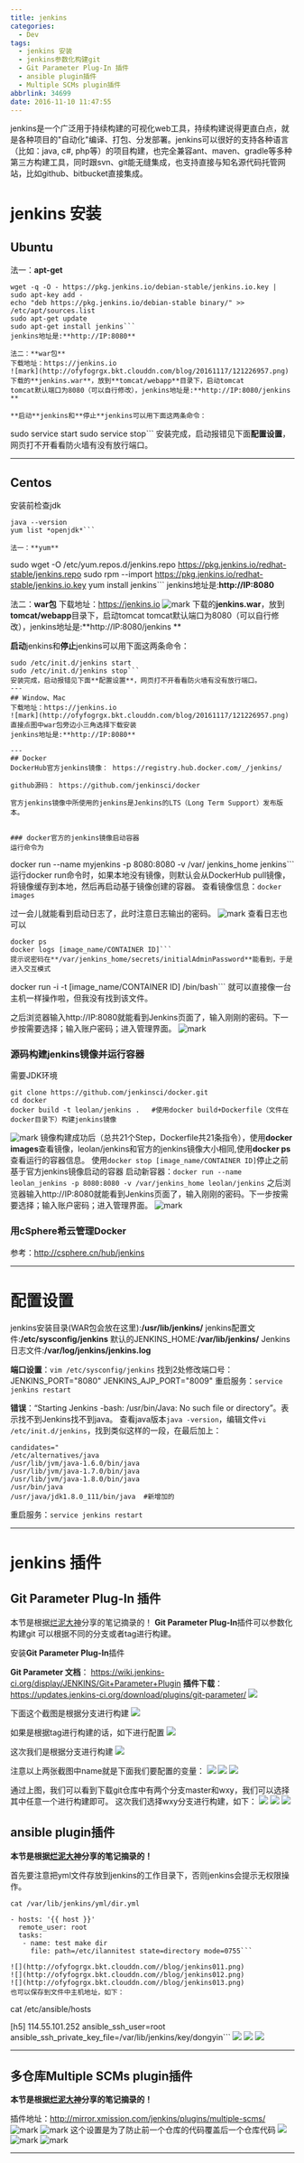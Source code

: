```yaml
---
title: jenkins
categories:
  - Dev
tags:
  - jenkins 安装
  - jenkins参数化构建git
  - Git Parameter Plug-In 插件
  - ansible plugin插件
  - Multiple SCMs plugin插件
abbrlink: 34699
date: 2016-11-10 11:47:55
---
```


jenkins是一个广泛用于持续构建的可视化web工具，持续构建说得更直白点，就是各种项目的"自动化"编译、打包、分发部署。jenkins可以很好的支持各种语言（比如：java, c#, php等）的项目构建，也完全兼容ant、maven、gradle等多种第三方构建工具，同时跟svn、git能无缝集成，也支持直接与知名源代码托管网站，比如github、bitbucket直接集成。

# jenkins 安装
## Ubuntu
法一：**apt-get**
```
wget -q -O - https://pkg.jenkins.io/debian-stable/jenkins.io.key | sudo apt-key add -
echo "deb https://pkg.jenkins.io/debian-stable binary/" >> /etc/apt/sources.list
sudo apt-get update
sudo apt-get install jenkins```
jenkins地址是:**http://IP:8080**

法二：**war包**
下载地址：https://jenkins.io
![mark](http://ofyfogrgx.bkt.clouddn.com/blog/20161117/121226957.png)
下载的**jenkins.war**，放到**tomcat/webapp**目录下，启动tomcat
tomcat默认端口为8080（可以自行修改），jenkins地址是:**http://IP:8080/jenkins **

**启动**jenkins和**停止**jenkins可以用下面这两条命令：
```
sudo service start
sudo service stop```
安装完成，启动报错见下面**配置设置**，网页打不开看看防火墙有没有放行端口。

---
## Centos
安装前检查jdk
```
java --version
yum list *openjdk*```

法一：**yum**
```
sudo wget -O /etc/yum.repos.d/jenkins.repo https://pkg.jenkins.io/redhat-stable/jenkins.repo
sudo rpm --import https://pkg.jenkins.io/redhat-stable/jenkins.io.key
yum install jenkins```
jenkins地址是:**http://IP:8080**

法二：**war包**
下载地址：https://jenkins.io
![mark](http://ofyfogrgx.bkt.clouddn.com/blog/20161117/121226957.png)
下载的**jenkins.war**，放到**tomcat/webapp**目录下，启动tomcat
tomcat默认端口为8080（可以自行修改），jenkins地址是:**http://IP:8080/jenkins **

**启动**jenkins和**停止**jenkins可以用下面这两条命令：
```
sudo /etc/init.d/jenkins start
sudo /etc/init.d/jenkins stop```
安装完成，启动报错见下面**配置设置**，网页打不开看看防火墙有没有放行端口。
---
## Window、Mac
下载地址：https://jenkins.io
![mark](http://ofyfogrgx.bkt.clouddn.com/blog/20161117/121226957.png)
直接点图中war包旁边小三角选择下载安装
jenkins地址是:**http://IP:8080**

---
## Docker
DockerHub官方jenkins镜像： https://registry.hub.docker.com/_/jenkins/

github源码： https://github.com/jenkinsci/docker

官方jenkins镜像中所使用的jenkins是Jenkins的LTS（Long Term Support）发布版本。


### docker官方的jenkins镜像启动容器
运行命令为
```
docker run --name myjenkins -p 8080:8080 -v /var/ jenkins_home jenkins```
运行docker run命令时，如果本地没有镜像，则默认会从DockerHub pull镜像，将镜像缓存到本地，然后再启动基于镜像创建的容器。 
查看镜像信息：`docker images`

过一会儿就能看到启动日志了，此时注意日志输出的密码。
![mark](http://ofyfogrgx.bkt.clouddn.com/blog/20161117/092238367.png)
查看日志也可以
```
docker ps
docker logs [image_name/CONTAINER ID]```
提示说密码在**/var/jenkins_home/secrets/initialAdminPassword**能看到，于是进入交互模式
```
docker run -i -t [image_name/CONTAINER ID] /bin/bash```
就可以直接像一台主机一样操作啦，但我没有找到该文件。

之后浏览器输入http://IP:8080就能看到Jenkins页面了，输入刚刚的密码。下一步按需要选择；输入账户密码；进入管理界面。
![mark](http://ofyfogrgx.bkt.clouddn.com/blog/20161117/092600938.png)

### 源码构建jenkins镜像并运行容器
需要JDK环境
```
git clone https://github.com/jenkinsci/docker.git
cd docker
docker build -t leolan/jenkins .   #使用docker build+Dockerfile（文件在docker目录下）构建jenkins镜像
```
![mark](http://ofyfogrgx.bkt.clouddn.com/blog/20161117/100314863.png)
镜像构建成功后（总共21个Step，Dockerfile共21条指令），使用**docker images**查看镜像，leolan/jenkins和官方的jenkins镜像大小相同,使用**docker ps**查看运行的容器信息。
使用`docker stop [image_name/CONTAINER ID]`停止之前基于官方jenkins镜像启动的容器
启动新容器：`docker run --name leolan_jenkins -p 8080:8080 -v /var/jenkins_home leolan/jenkins`
之后浏览器输入http://IP:8080就能看到Jenkins页面了，输入刚刚的密码。下一步按需要选择；输入账户密码；进入管理界面。
![mark](http://ofyfogrgx.bkt.clouddn.com/blog/20161117/092600938.png)

### 用cSphere希云管理Docker
参考：http://csphere.cn/hub/jenkins

---
# 配置设置
jenkins安装目录(WAR包会放在这里):**/usr/lib/jenkins/**
jenkins配置文件:**/etc/sysconfig/jenkins**
默认的JENKINS_HOME:**/var/lib/jenkins/**
Jenkins日志文件:**/var/log/jenkins/jenkins.log**

**端口设置**：`vim /etc/sysconfig/jenkins`
找到2处修改端口号：
JENKINS_PORT="8080"
JENKINS_AJP_PORT="8009"
重启服务：`service jenkins restart`

**错误**：“Starting Jenkins -bash: /usr/bin/Java: No such file or directory”。表示找不到Jenkins找不到java。
查看java版本`java -version`，编辑文件`vi /etc/init.d/jenkins`，找到类似这样的一段，在最后加上：
```
candidates="
/etc/alternatives/java
/usr/lib/jvm/java-1.6.0/bin/java
/usr/lib/jvm/java-1.7.0/bin/java
/usr/lib/jvm/java-1.8.0/bin/java
/usr/bin/java
/usr/java/jdk1.8.0_111/bin/java  #新增加的
```
重启服务：`service jenkins restart`

---

# jenkins 插件
## Git Parameter Plug-In 插件
本节是根据[烂泥大神](http://www.ilanni.com/)分享的笔记摘录的！
**Git Parameter Plug-In**插件可以参数化构建git 可以根据不同的分支或者tag进行构建。

安装**Git Parameter Plug-In**插件

**Git Parameter 文档**：
https://wiki.jenkins-ci.org/display/JENKINS/Git+Parameter+Plugin
**插件下载**：https://updates.jenkins-ci.org/download/plugins/git-parameter/
![](http://ofyfogrgx.bkt.clouddn.com//blog/jenkins001.png)

下面这个截图是根据分支进行构建
![](http://ofyfogrgx.bkt.clouddn.com//blog/jenkins002.png)

如果是根据tag进行构建的话，如下进行配置
![](http://ofyfogrgx.bkt.clouddn.com//blog/jenkins003.png)

这次我们是根据分支进行构建
![](http://ofyfogrgx.bkt.clouddn.com//blog/jenkins004.png)

注意以上两张截图中name就是下面我们要配置的变量：
![](http://ofyfogrgx.bkt.clouddn.com//blog/jenkins005.png)
![](http://ofyfogrgx.bkt.clouddn.com//blog/jenkins006.png)
![](http://ofyfogrgx.bkt.clouddn.com//blog/jenkins007.png)

通过上图，我们可以看到下载git仓库中有两个分支master和wxy，我们可以选择其中任意一个进行构建即可。
这次我们选择wxy分支进行构建，如下：
![](http://ofyfogrgx.bkt.clouddn.com//blog/jenkins008.png)
![](http://ofyfogrgx.bkt.clouddn.com//blog/jenkins009.png)
![](http://ofyfogrgx.bkt.clouddn.com//blog/jenkins010.png)


## ansible plugin插件

**本节是根据[烂泥大神](http://www.ilanni.com/)分享的笔记摘录的！**

首先要注意把yml文件存放到jenkins的工作目录下，否则jenkins会提示无权限操作。
```
cat /var/lib/jenkins/yml/dir.yml
 
- hosts: '{{ host }}'
  remote_user: root
  tasks:
   - name: test make dir
     file: path=/etc/ilannitest state=directory mode=0755```

![](http://ofyfogrgx.bkt.clouddn.com//blog/jenkins011.png)
![](http://ofyfogrgx.bkt.clouddn.com//blog/jenkins012.png)
![](http://ofyfogrgx.bkt.clouddn.com//blog/jenkins013.png)
也可以保存到文件中主机地址，如下：
```
cat /etc/ansible/hosts 

[h5]
114.55.101.252  ansible_ssh_user=root ansible_ssh_private_key_file=/var/lib/jenkins/key/dongyin```
![](http://ofyfogrgx.bkt.clouddn.com//blog/jenkins014.png)
![](http://ofyfogrgx.bkt.clouddn.com//blog/jenkins015.png)
![](http://ofyfogrgx.bkt.clouddn.com//blog/jenkins016.png)

---
## 多仓库Multiple SCMs plugin插件
**本节是根据[烂泥大神](http://www.ilanni.com/)分享的笔记摘录的！**

插件地址：http://mirror.xmission.com/jenkins/plugins/multiple-scms/
![mark](http://ofyfogrgx.bkt.clouddn.com/blog/20161117/090622750.png)
![mark](http://ofyfogrgx.bkt.clouddn.com/blog/20161117/090639726.png)
这个设置是为了防止前一个仓库的代码覆盖后一个仓库代码
![](http://ofyfogrgx.bkt.clouddn.com/blog/20161117/090424777.png)
![mark](http://ofyfogrgx.bkt.clouddn.com/blog/20161117/090652844.png)
![mark](http://ofyfogrgx.bkt.clouddn.com/blog/20161117/090702854.png)


---


